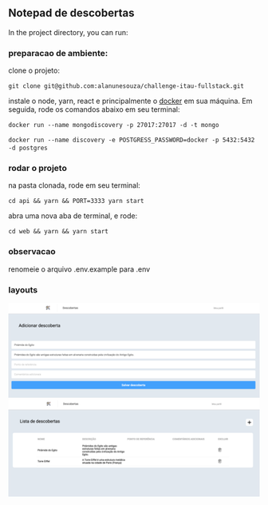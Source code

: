 ## Notepad de descobertas

In the project directory, you can run:

### preparacao de ambiente:

clone o projeto:

```
git clone git@github.com:alanunesouza/challenge-itau-fullstack.git
```

instale o node, yarn, react e principalmente o [docker](https://docs.docker.com/install/) em sua máquina. Em seguida, rode os comandos abaixo em seu terminal:

```
docker run --name mongodiscovery -p 27017:27017 -d -t mongo
```

```
docker run --name discovery -e POSTGRESS_PASSWORD=docker -p 5432:5432 -d postgres
```

### rodar o projeto

na pasta clonada, rode em seu terminal:

```
cd api && yarn && PORT=3333 yarn start
```

abra uma nova aba de terminal, e rode:

```
cd web && yarn && yarn start
```

### observacao

renomeie o arquivo .env.example para .env

### layouts

<img src="/layouts/layout_1.png" alt="Layout 1"/>
<img src="/layouts/layout_2.png" alt="Layout 2"/>
